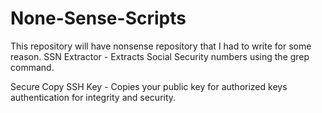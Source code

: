 # None-Sense-Scripts
This repository will have nonsense repository that I had to write for some reason. 
SSN Extractor - Extracts Social Security numbers using the grep command.

Secure Copy SSH Key - Copies your public key for authorized keys authentication for integrity and security.
